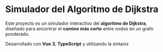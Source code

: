 # Simulador del Algoritmo de Dijkstra

Este proyecto es un simulador interactivo del **algoritmo de Dijkstra**, diseñado para encontrar el **camino más corto** entre nodos en un grafo ponderado.

Desarrollado con **Vue 3**, **TypeScript** y utilizando la sintaxis **<script setup>**, este simulador obtiene los datos del grafo desde un servidor, incluyendo los nodos, las aristas y sus respectivas ponderaciones.

## Project setup

```
npm install
```

### Compiles and hot-reloads for development

```
npm run serve
```

### Compiles and minifies for production

```
npm run build
```

### Lints and fixes files

```
npm run lint:fix
```

### Customize configuration

See [Configuration Reference](https://cli.vuejs.org/config/).

